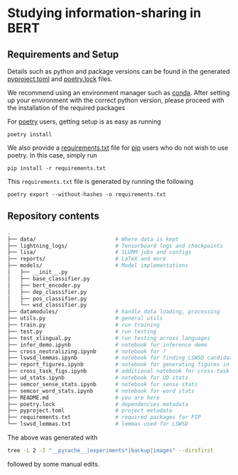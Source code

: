 # Studying information-sharing in BERT

## Requirements and Setup

Details such as python and package versions can be found in the generated
[pyproject.toml](pyproject.toml) and [poetry.lock](poetry.lock) files.

We recommend using an environment manager such as
[conda](https://docs.conda.io/en/latest/). After setting up your environment
with the correct python version, please proceed with the installation of the
required packages

For [poetry](https://python-poetry.org/) users, getting setup is as easy as
running

```terminal
poetry install
```

We also provide a [requirements.txt](requirements.txt) file for
[pip](https://pypi.org/project/pip/) users who do not wish to use poetry. In
this case, simply run

```terminal
pip install -r requirements.txt
```

This `requirements.txt` file is generated by running the following

```terminal
poetry export --without-hashes -o requirements.txt
```

## Repository contents

```bash
.
├── data/                         # Where data is kept
├── lightning_logs/               # Tensorboard logs and checkpoints
├── lisa/                         # SLURM jobs and configs
├── reports/                      # LaTeX and more
├── models/                       # Model implementations
│   ├── __init__.py
│   ├── base_classifier.py
│   ├── bert_encoder.py
│   ├── dep_classifier.py
│   ├── pos_classifier.py
│   └── wsd_classifier.py
├── datamodules/                  # handle data loading, processing
├── utils.py                      # general utils
├── train.py                      # run training
├── test.py                       # run testing
├── test_xlingual.py              # run testing across languages
├── infer_demo.ipynb              # notebook for inference demo
├── cross_neutralizing.ipynb      # notebook for ?
├── lswsd_lemmas.ipynb            # notebook for finding LSWSD candidate lemmas
├── report_figures.ipynb          # notebook for generating figures in the report
├── cross_task_figs.ipynb         # additional notebook for cross-task XN figures
├── ud_stats.ipynb                # notebook for UD stats
├── semcor_sense_stats.ipynb      # notebook for sense stats
├── semcor_word_stats.ipynb       # notebook for word stats
├── README.md                     # you are here
├── poetry.lock                   # dependencies metadata
├── pyproject.toml                # project metadata
├── requirements.txt              # required packages for PIP
└── lswsd_lemmas.txt              # lemmas used for LSWSD
```

The above was generated with

```bash
tree -L 2 -I "__pycache__|experiments*|backup|images" --dirsfirst
```

followed by some manual edits.
